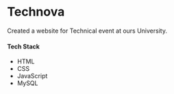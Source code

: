 # Technova
Created a website for Technical event at ours University.

#### Tech Stack
- HTML
- CSS
- JavaScript
- MySQL 
